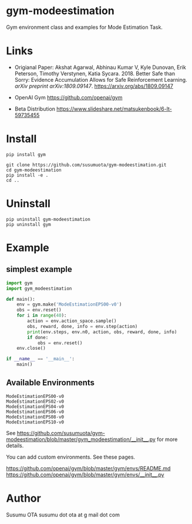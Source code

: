 # gym-modeestimation

Gym environment class and examples for Mode Estimation Task.


# Links

- Origianal Paper: Akshat Agarwal, Abhinau Kumar V, Kyle Dunovan, Erik Peterson, Timothy Verstynen, Katia Sycara. 2018. Better Safe than Sorry: Evidence Accumulation Allows for Safe Reinforcement Learning. *arXiv preprint arXiv:1809.09147*. https://arxiv.org/abs/1809.09147

- OpenAI Gym https://github.com/openai/gym

- Beta Distribution https://www.slideshare.net/matsukenbook/6-lt-59735455


# Install

```
pip install gym

git clone https://github.com/susumuota/gym-modeestimation.git
cd gym-modeestimation
pip install -e .
cd ..
```


# Uninstall

```
pip uninstall gym-modeestimation
pip uninstall gym
```


# Example

## simplest example

```python
import gym
import gym_modeestimation

def main():
    env = gym.make('ModeEstimationEPS00-v0')
    obs = env.reset()
    for i in range(40):
        action = env.action_space.sample()
        obs, reward, done, info = env.step(action)
        print(env.steps, env.n0, action, obs, reward, done, info)
        if done:
            obs = env.reset()
    env.close()

if __name__ == '__main__':
    main()
```

## Available Environments

```
ModeEstimationEPS00-v0
ModeEstimationEPS02-v0
ModeEstimationEPS04-v0
ModeEstimationEPS06-v0
ModeEstimationEPS08-v0
ModeEstimationEPS10-v0
```

See https://github.com/susumuota/gym-modeestimation/blob/master/gym_modeestimation/__init__.py for more details.

You can add custom environments. See these pages.

https://github.com/openai/gym/blob/master/gym/envs/README.md
https://github.com/openai/gym/blob/master/gym/envs/__init__.py


# Author

Susumu OTA  susumu dot ota at g mail dot com

